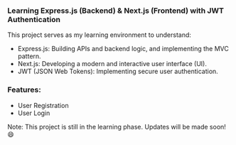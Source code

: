 ### Learning Express.js (Backend) & Next.js (Frontend) with JWT Authentication

This project serves as my learning environment to understand:

- Express.js: Building APIs and backend logic, and implementing the MVC pattern.
- Next.js: Developing a modern and interactive user interface (UI).
- JWT (JSON Web Tokens): Implementing secure user authentication.

### Features:

- User Registration
- User Login
  
Note: This project is still in the learning phase. Updates will be made soon! 😄

